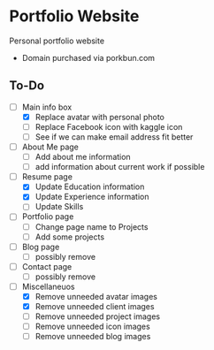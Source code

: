 # Portfolio Website
Personal portfolio website 

- Domain purchased via porkbun.com

## To-Do
- [ ] Main info box
    - [x] Replace avatar with personal photo
    - [ ] Replace Facebook icon with kaggle icon
    - [ ] See if we can make email address fit better
- [ ] About Me page
    - [ ] Add about me information
    - [ ] add information about current work if possible
- [ ] Resume page
    - [x] Update Education information
    - [x] Update Experience information
    - [ ] Update Skills
- [ ] Portfolio page
    - [ ] Change page name to Projects
    - [ ] Add some projects
- [ ] Blog page
    - [ ] possibly remove
- [ ] Contact page
    - [ ] possibly remove
- [ ] Miscellaneuos
    - [x] Remove unneeded avatar images
    - [x] Remove unneeded client images
    - [ ] Remove unneeded project images
    - [ ] Remove unneeded icon images
    - [ ] Remove unneeded blog images
